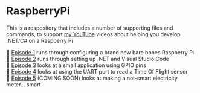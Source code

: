 # RaspberryPi
This is a respository that includes a number of supporting files and commands, to support [my YouTube](https://www.youtube.com/channel/UCFQNqMyvOMRGuk2wuJDqQPg/) videos about helping you develop .NET/C# on a Raspberry Pi

🔴 [Episode 1](https://github.com/ATGNI/RaspberryPi/blob/main/Episode%201/Instructions.md) runs through configuring a brand new bare bones Raspberry Pi\
🔴 [Episode 2](https://github.com/ATGNI/RaspberryPi/blob/main/Episode%202/Instructions.md) runs through setting up .NET and Visual Studio Code\
🔴 [Episode 3](https://github.com/ATGNI/RaspberryPi/blob/main/Episode%203/Instructions.md) looks at a small application using GPIO pins\
🔴 [Episode 4](https://github.com/ATGNI/RaspberryPi/blob/main/Episode%204/Instructions.md) looks at using the UART port to read a Time Of Flight sensor\
🔴 [Episode 5](https://github.com/ATGNI/RaspberryPi/blob/main/Episode%205/Instructions.md) (COMING SOON) looks at making a not-smart electricity meter... smart 
